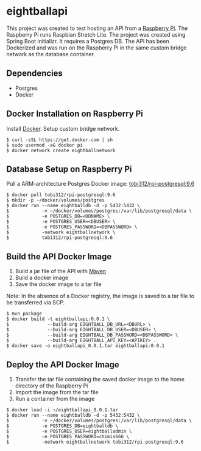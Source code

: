 # eightballapi
This project was created to test hosting an API from a [Raspberry Pi](https://www.raspberrypi.org/). The Raspberry Pi runs Raspbian Stretch Lite. The project was created using Spring Boot initializr. It requires a Postgres DB. The API has been Dockerized and was run on the Raspberry Pi in the same custom bridge network as the database container.
## Dependencies
* Postgres
* Docker
## Docker Installation on Raspberry Pi
Install [Docker](https://www.docker.com/).
Setup custom bridge network.
```
$ curl -sSL https://get.docker.com | sh
$ sudo usermod -aG docker pi
$ docker network create eightballnetwork
```
## Database Setup on Raspberry Pi
Pull a ARM-architecture Postgres Docker image: 
[tobi312/rpi-postgresql:9.6](https://hub.docker.com/r/tobi312/rpi-postgresql/)
```
$ docker pull tobi312/rpi-postgresql:9.6
$ mkdir -p ~/docker/volumes/postgres
$ docker run --name eightballdb -d -p 5432:5432 \
$            -v ~/docker/volumes/postgres:/var/lib/postgresql/data \
$            -e POSTGRES_DB=<DBNAME> \
$            -e POSTGRES_USER=<DBUSER> \
$            -e POSTGRES_PASSWORD=<DBPASSWORD> \
$            -network eightballnetwork \
$            tobi312/rpi-postgresql:9.6
```
## Build the API Docker Image
1. Build a jar file of the API with [Maven](https://maven.apache.org/)
2. Build a docker image
3. Save the docker image to a tar file

Note: In the absence of a Docker registry, the image is saved to a tar file to be transferred via SCP.
```
$ mvn package
$ docker build -t eightballapi:0.0.1 \
$              --build-arg EIGHTBALL_DB_URL=<DBURL> \
$              --build-arg EIGHTBALL_DB_USER=<DBUSER> \
$              --build-arg EIGHTBALL_DB_PASSWORD=<DBPASSWORD> \
$              --build-arg EIGHTBALL_API_KEY=<APIKEY> .
$ docker save -o eightballapi_0.0.1.tar eightballapi:0.0.1
```
## Deploy the API Docker Image
1. Transfer the tar file containing the saved docker image to the home directory of the Raspberry Pi
2. Import the image from the tar file
3. Run a container from the image
```
$ docker load -i ~/eightballapi_0.0.1.tar
$ docker run --name eightballdb -d -p 5432:5432 \
$            -v ~/docker/volumes/postgres:/var/lib/postgresql/data \
$            -e POSTGRES_DB=eightballdb \
$            -e POSTGRES_USER=eightballadmin \
$            -e POSTGRES_PASSWORD=chimis666 \
$            -network eightballnetwork tobi312/rpi-postgresql:9.6
```
